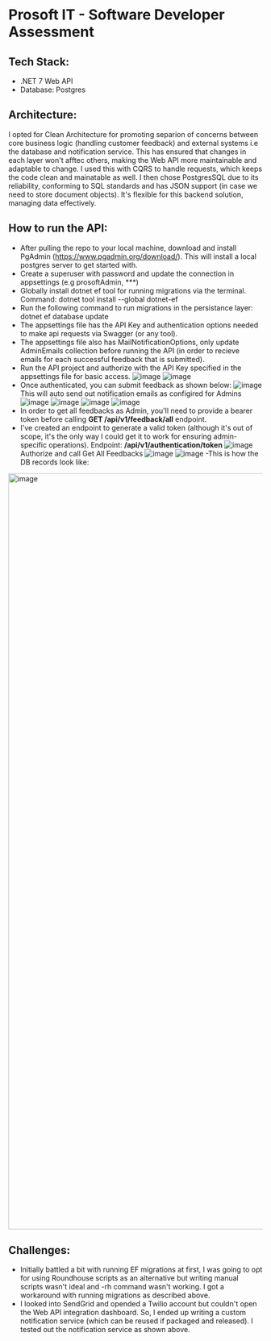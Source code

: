 # Prosoft IT - Software Developer Assessment

## Tech Stack:
- .NET 7 Web API
- Database: Postgres

## Architecture:
I opted for Clean Architecture for promoting separion of concerns between core business logic (handling customer feedback) and external systems i.e the database and notification service. This has ensured that changes in each layer won't afftec others, making the Web API more maintainable and adaptable to change. I used this with CQRS to handle requests, which keeps the code clean and mainatable as well. I then chose PostgresSQL due to its reliability, conforming to SQL standards and has JSON support (in case we need to store document objects). It's flexible for this backend solution, managing data effectively.

## How to run the API:
- After pulling the repo to your local machine, download and install PgAdmin (https://www.pgadmin.org/download/). This will install a local postgres server to get started with.
- Create a superuser with password and update the connection in appsettings (e.g prosoftAdmin, ***)
- Globally install dotnet ef tool for running migrations via the terminal. Command: dotnet tool install --global dotnet-ef
- Run the following command to run migrations in the persistance layer: dotnet ef database update
- The appsettings file has the API Key and authentication options needed to make api requests via Swagger (or any tool).
- The appsettings file also has MailNotificationOptions, only update AdminEmails collection before running the API (in order to recieve emails for each successful feedback that is submitted).
- Run the API project and authorize with the API Key specified in the appsettings file for basic access.
![image](https://github.com/KatlegoMokethi/prosoft.assessment/assets/45683188/da779fe6-4c9a-436a-897e-559a02d2c147)
![image](https://github.com/KatlegoMokethi/prosoft.assessment/assets/45683188/fa1fe4ce-964d-42c9-b2e7-f1a361e504c0)
- Once authenticated, you can submit feedback as shown below:
![image](https://github.com/KatlegoMokethi/prosoft.assessment/assets/45683188/ae15f7d3-3ae5-4a43-91ee-d0b3c6982350)
This will auto send out notification emails as configired for Admins
![image](https://github.com/KatlegoMokethi/prosoft.assessment/assets/45683188/2b11c436-5f68-422a-a252-6c9945d256e6)
![image](https://github.com/KatlegoMokethi/prosoft.assessment/assets/45683188/58400fba-8467-4357-b870-d9abd44af222)
![image](https://github.com/KatlegoMokethi/prosoft.assessment/assets/45683188/c24b7496-f6a3-4069-893d-90c9161c7990)
![image](https://github.com/KatlegoMokethi/prosoft.assessment/assets/45683188/19ae1bdc-eea0-4955-b156-bece186d3ed9)
- In order to get all feedbacks as Admin, you'll need to provide a bearer token before calling **GET /api/v1/feedback/all** endpoint.
- I've created an endpoint to generate a valid token (although it's out of scope, it's the only way I could get it to work for ensuring admin-specific operations). Endpoint: **/api/v1/authentication/token**
  ![image](https://github.com/KatlegoMokethi/prosoft.assessment/assets/45683188/13ded858-258f-4c58-9c88-a2a7cd561667)
Authorize and call Get All Feedbacks
![image](https://github.com/KatlegoMokethi/prosoft.assessment/assets/45683188/633a605f-0e74-4b07-af3b-c24154fad729)
![image](https://github.com/KatlegoMokethi/prosoft.assessment/assets/45683188/16fa0556-c5c2-45fd-a94e-8f8e5ee63929)
-This is how the DB records look like:
<img width="1500" alt="image" src="https://github.com/KatlegoMokethi/prosoft.assessment/assets/45683188/8476c011-856f-4cc4-92ff-03646295dda7">

## Challenges:
- Initially battled a bit with running EF migrations at first, I was going to opt for using Roundhouse scripts as an alternative but writing manual scripts wasn't ideal and -rh command wasn't working. I got a workaround with running migrations as described above.
- I looked into SendGrid and opended a Twilio account but couldn't open the Web API integration dashboard. So, I ended up writing a custom notification service (which can be reused if packaged and released). I tested out the notification service as shown above.
  
